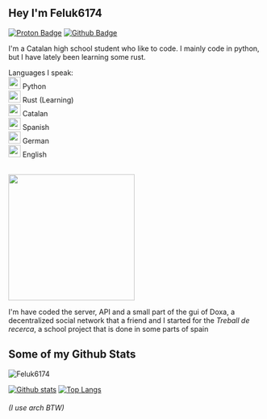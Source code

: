 ## Hey I'm Feluk6174
[![Proton Badge](https://img.shields.io/badge/-feluk6174@proton.me-8470f8?style=flat&logo=Gmail&logoColor=white&link=mailto:feluk6174@proton.me)](mailto:feluk6174@proton.me) [![Github Badge](https://img.shields.io/badge/-Feluk6174-grey?style=flat&logo=github&logoColor=white&link=https://github.com/Feluk6174/)](https://www.github.com/Feluk6174/) 
<p align='left'>I'm a Catalan high school student who like to code. I mainly code in python, but I have lately been learning some rust.</p>
<p align='left'>Languages I speak:
  <br><img src="https://www.python.org/static/img/python-logo-large.c36dccadd999.png?1576869008", width="24"> Python
  <br><img src="https://www.rust-lang.org/static/images/rust-logo-blk.svg", width="24"> Rust (Learning)
  <br><img src="https://cdn.icon-icons.com/icons2/1531/PNG/512/3253480-catalonia-icon-flag_106770.png", width="24"> Catalan
  <br><img src="https://cdn.icon-icons.com/icons2/1531/PNG/512/3253482-flag-spain-icon_106784.png", width="24"> Spanish
  <br><img src="https://img.icons8.com/?size=512&id=hTMPE6ntTofO&format=png", width="24"> German
  <br><img src="https://img.icons8.com/?size=512&id=t3NE3BsOAQwq&format=png", width="24"> English
</p>
<br>
<img src='https://boisterous-marigold-12fc5e.netlify.app/images/logo.png', width="250">
<p align='left'>I'm have coded the server, API and a small part of the gui of Doxa, a decentralized social network that a friend and I started for the <i>Treball de recerca</i>, a school project that is done in some parts of spain</p>


## Some of my Github Stats
<p align=left> <img src=https://komarev.com/ghpvc/?username=Feluk6174 alt=Feluk6174 /> </p>

[![Github stats](https://github-readme-stats.vercel.app/api?username=Feluk6174&show_icons=true&include_all_commits=true)](https://github.com/Feluk6174/github-readme-stats)
[![Top Langs](https://github-readme-stats.vercel.app/api/top-langs/?username=Feluk6174&layout=compact)](https://github.com/Feluk6174/github-readme-stats)



<!--
**Feluk6174/Feluk6174** is a ✨ _special_ ✨ repository because its `README.md` (this file) appears on your GitHub profile.

Here are some ideas to get you started:

- 🔭 I’m currently working on ...
- 🌱 I’m currently learning ...
- 👯 I’m looking to collaborate on ...
- 🤔 I’m looking for help with ...
- 💬 Ask me about ...
- 📫 How to reach me: ...
- 😄 Pronouns: ...
- ⚡ Fun fact: ...
-->
###### (I use arch BTW)
